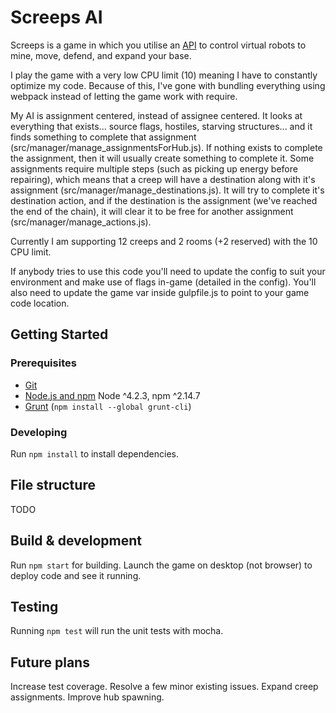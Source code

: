 # Screeps AI

Screeps is a game in which you utilise an [API](http://docs.screeps.com/api/) to control virtual robots to mine, move, defend, and expand your base.

I play the game with a very low CPU limit (10) meaning I have to constantly optimize my code. Because of this, I've gone with bundling everything using webpack instead of letting the game work with require.

My AI is assignment centered, instead of assignee centered. It looks at everything that exists... source flags, hostiles, starving structures... and it finds something to complete that assignment (src/manager/manage_assignmentsForHub.js). If nothing exists to complete the assignment, then it will usually create something to complete it. Some assignments require multiple steps (such as picking up energy before repairing), which means that a creep will have a destination along with it's assignment (src/manager/manage_destinations.js). It will try to complete it's destination action, and if the destination is the assignment (we've reached the end of the chain), it will clear it to be free for another assignment (src/manager/manage_actions.js).

Currently I am supporting 12 creeps and 2 rooms (+2 reserved) with the 10 CPU limit.

If anybody tries to use this code you'll need to update the config to suit your environment and make use of flags in-game (detailed in the config). You'll also need to update the game var inside gulpfile.js to point to your game code location.

## Getting Started

### Prerequisites

- [Git](https://git-scm.com/)
- [Node.js and npm](nodejs.org) Node ^4.2.3, npm ^2.14.7
- [Grunt](http://gruntjs.com/) (`npm install --global grunt-cli`)

### Developing

Run `npm install` to install dependencies.

## File structure

TODO

## Build & development

Run `npm start` for building. Launch the game on desktop (not browser) to deploy code and see it running.

## Testing

Running `npm test` will run the unit tests with mocha.

## Future plans

Increase test coverage. Resolve a few minor existing issues. Expand creep assignments. Improve hub spawning.